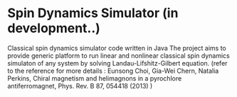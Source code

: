 # Spin Dynamics Simulator (in development..)

Classical spin dynamics simulator code written in Java
The project aims to provide generic platform to run linear and nonlinear 
classical spin dynamics simulaton of any system by solving Landau-Lifshitz-Gilbert equation.
(refer to the reference for more details : Eunsong Choi, Gia-Wei Chern, Natalia Perkins, Chiral magnetism and helimagnons in a pyrochlore antiferromagnet, Phys. Rev. B 87, 054418 (2013) )

